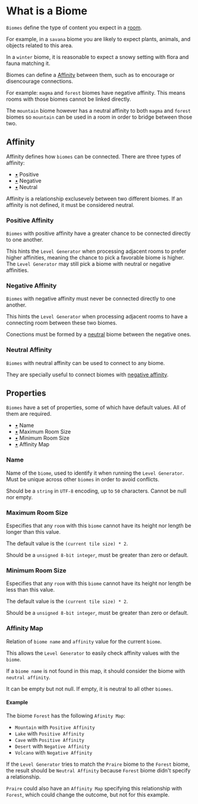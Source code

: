 # What is a Biome

`Biomes` define the type of content you expect in a [room](room_definition.md#what-is-a-room).

For example, in a `savana` biome you are likely to expect plants, animals, and objects related to this area.

In a `winter` biome, it is reasonable to expect a snowy setting with flora and fauna matching it.

Biomes can define a [Affinity](#affinity) between them, such as to encourage or disencourage connections.

For example: `magma` and `forest` biomes have negative affinity. This means rooms with those biomes cannot be linked directly.

The `mountain` biome however has a neutral affinity to both `magma` and `forest` biomes so `mountain` can be used in a room in order to bridge between those two.

## Affinity

Affinity defines how `biomes` can be connected. There are three types of affinity:

- [•](#positive-affinity) Positive
- [•](#negative-affinity) Negative
- [•](#neutral-affinity) Neutral

Affinity is a relationship exclusevely between two different biomes. If an affinity is not defined, it must be considered neutral.

### Positive Affinity

`Biomes` with positive affinity have a greater chance to be connected directly to one another.

This hints the `Level Generator` when processing adjacent rooms to prefer higher affinities, meaning the chance to pick a favorable biome is higher. The `Level Generator` may still pick a biome with neutral or negative affinities.

### Negative Affinity

`Biomes` with negative affinity must never be connected directly to one another.

This hints the `Level Generator` when processing adjacent rooms to have a connecting room between these two biomes.

Conections must be formed by a [neutral](#neutral-affinity) biome between the negative ones.

### Neutral Affinity

`Biomes` with neutral affinity can be used to connect to any biome.

They are specially useful to connect biomes with [negative affinity](#negative-affinity).

## Properties

`Biomes` have a set of properties, some of which have default values.
All of them are required.

- [•](#name) Name
- [•](#maximum-room-size) Maximum Room Size
- [•](#minimum-room-size) Minimum Room Size
- [•](#affinity-map) Affinity Map

### Name

Name of the `biome`, used to identify it when running the `Level Generator`. Must be unique across other `biomes` in order to avoid conflicts.

Should be a `string` in `UTF-8` encoding, up to `50` characters.
Cannot be null nor empty.

### Maximum Room Size

Especifies that any `room` with this `biome` cannot have its height nor length be longer than this value.

The default value is the `(current tile size) * 2`.

Should be a `unsigned 8-bit integer`, must be greater than zero or default.

### Minimum Room Size

Especifies that any `room` with this `biome` cannot have its height nor length be less than this value.

The default value is the `(current tile size) * 2`.

Should be a `unsigned 8-bit integer`, must be greater than zero or default.

### Affinity Map

Relation of `biome name` and `affinity` value for the current `biome`.

This allows the `Level Generator` to easily check affinity values with the `biome`.

If a `biome name` is not found in this map, it should consider the biome with `neutral affinity`.

It can be empty but not null. If empty, it is neutral to all other `biomes`.

#### Example

The biome `Forest` has the following `Afinity Map`:

- `Mountain` with `Positive Affinity`
- `Lake` with `Positive Affinity`
- `Cave` with `Positive Affinity`
- `Desert` with `Negative Affinity`
- `Volcano` with `Negative Affinity`

If the `Level Generator` tries to match the `Praire` biome to the `Forest` biome, the result should be `Neutral Affinity` because `Forest` biome didn't specify a relationship.

`Praire` could also have an `Affinity Map` specifying this relationship with `Forest`, which could change the outcome, but not for this example.
